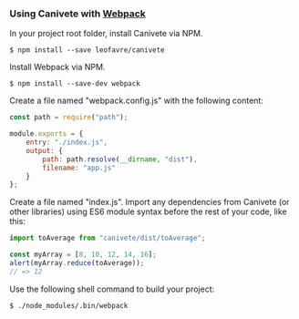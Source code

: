 ### Using Canivete with [Webpack](https://webpack.js.org/)

In your project root folder, install Canivete via NPM.

```shell
$ npm install --save leofavre/canivete
```

Install Webpack via NPM.

```shell
$ npm install --save-dev webpack
```

Create a file named "webpack.config.js" with the following content:

```js
const path = require("path");

module.exports = {
	entry: "./index.js",
	output: {
		path: path.resolve(__dirname, "dist"),
		filename: "app.js"
	}
};
```

Create a file named "index.js". Import any dependencies from Canivete (or other libraries) using ES6 module syntax before the rest of your code, like this:

```js
import toAverage from "canivete/dist/toAverage";

const myArray = [8, 10, 12, 14, 16];
alert(myArray.reduce(toAverage));
// => 12
```

Use the following shell command to build your project:

```shell
$ ./node_modules/.bin/webpack
```
